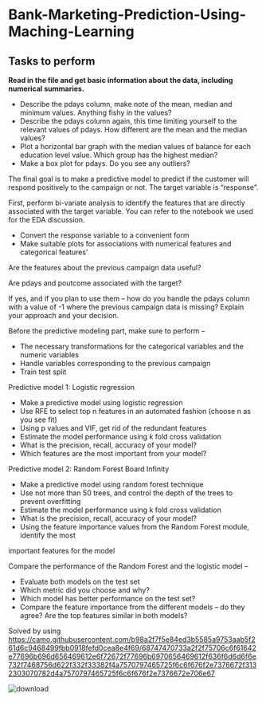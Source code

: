 # Bank-Marketing-Prediction-Using-Maching-Learning
## Tasks to perform

**Read in the file and get basic information about the data, including numerical summaries.**
* Describe the pdays column, make note of the mean, median and minimum values. Anything fishy in the values?
* Describe the pdays column again, this time limiting yourself to the relevant values of pdays. How different are the mean and the median values?
* Plot a horizontal bar graph with the median values of balance for each education level value. Which group has the highest median?
* Make a box plot for pdays. Do you see any outliers?

The final goal is to make a predictive model to predict if the customer will respond positively to the campaign or not. The target variable is “response”.

First, perform bi-variate analysis to identify the features that are directly associated with the target variable. You can refer to the notebook we used for the EDA discussion.

* Convert the response variable to a convenient form
* Make suitable plots for associations with numerical features and categorical features’

Are the features about the previous campaign data useful?

Are pdays and poutcome associated with the target?

If yes, and if you plan to use them – how do you handle the pdays column with a value of -1 where the previous campaign data is missing? Explain your approach and your decision.

Before the predictive modeling part, make sure to perform –

* The necessary transformations for the categorical variables and the numeric variables
* Handle variables corresponding to the previous campaign
* Train test split

Predictive model 1: Logistic regression

* Make a predictive model using logistic regression
* Use RFE to select top n features in an automated fashion (choose n as you see fit)
* Using p values and VIF, get rid of the redundant features
* Estimate the model performance using k fold cross validation
* What is the precision, recall, accuracy of your model?
* Which features are the most important from your model?

Predictive model 2: Random Forest Board Infinity

* Make a predictive model using random forest technique
* Use not more than 50 trees, and control the depth of the trees to prevent overfitting
* Estimate the model performance using k fold cross validation
* What is the precision, recall, accuracy of your model?
* Using the feature importance values from the Random Forest module, identify the most

important features for the model

Compare the performance of the Random Forest and the logistic model –

* Evaluate both models on the test set
* Which metric did you choose and why?
* Which model has better performance on the test set?
* Compare the feature importance from the different models – do they agree? Are the top features similar in both models?

Solved by using
https://camo.githubusercontent.com/b98a2f7f5e84ed3b5585a9753aab5f261d6c9468499fbb0918fefd0cea8e4f69/68747470733a2f2f75706c6f61642e77696b696d656469612e6f72672f77696b6970656469612f636f6d6d6f6e732f7468756d622f332f33382f4a7570797465725f6c6f676f2e7376672f3132303070782d4a7570797465725f6c6f676f2e7376672e706e67

![download](https://user-images.githubusercontent.com/55624437/152790662-a4edd3d3-a81a-4f65-8600-5198afb4d668.png)

